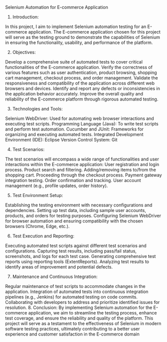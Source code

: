 Selenium Automation for E-commerce Application

1. Introduction:

In this project, I aim to implement Selenium automation testing for an E-commerce application. The E-commerce application chosen for this project will serve as the testing ground to demonstrate the capabilities of Selenium in ensuring the functionality, usability, and performance of the platform.

2. Objectives:

Develop a comprehensive suite of automated tests to cover critical functionalities of the E-commerce application.
Verify the correctness of various features such as user authentication, product browsing, shopping cart management, checkout process, and order management.
Validate the responsiveness and compatibility of the application across different web browsers and devices.
Identify and report any defects or inconsistencies in the application behavior accurately.
Improve the overall quality and reliability of the E-commerce platform through rigorous automated testing.

3. Technologies and Tools:

Selenium WebDriver: Used for automating web browser interactions and executing test scripts.
Programming Language (Java): To write test scripts and perform test automation.
Cucumber and JUnit: Frameworks for organizing and executing automated tests.
Integrated Development Environment (IDE): Eclipse
Version Control System: Git

4. Test Scenarios:
   
The test scenarios will encompass a wide range of functionalities and user interactions within the E-commerce application:
User registration and login process.
Product search and filtering.
Adding/removing items to/from the shopping cart.
Proceeding through the checkout process.
Payment gateway integration testing.
Order confirmation and tracking.
User account management (e.g., profile updates, order history).

5. Test Environment Setup:

Establishing the testing environment with necessary configurations and dependencies.
Setting up test data, including sample user accounts, products, and orders for testing purposes.
Configuring Selenium WebDriver for browser automation and ensuring compatibility with the chosen browsers (Chrome, Edge, etc.).

6. Test Execution and Reporting:

Executing automated test scripts against different test scenarios and configurations.
Capturing test results, including pass/fail status, screenshots, and logs for each test case.
Generating comprehensive test reports using reporting tools (ExtentReports).
Analyzing test results to identify areas of improvement and potential defects.

7. Maintenance and Continuous Integration:

Regular maintenance of test scripts to accommodate changes in the application.
Integration of automated tests into continuous integration pipelines (e.g., Jenkins) for automated testing on code commits.
Collaborating with developers to address and prioritize identified issues for resolution.
8. Conclusion:
By implementing Selenium automation for the E-commerce application, we aim to streamline the testing process, enhance test coverage, and ensure the reliability and quality of the platform. This project will serve as a testament to the effectiveness of Selenium in modern software testing practices, ultimately contributing to a better user experience and customer satisfaction in the E-commerce domain
